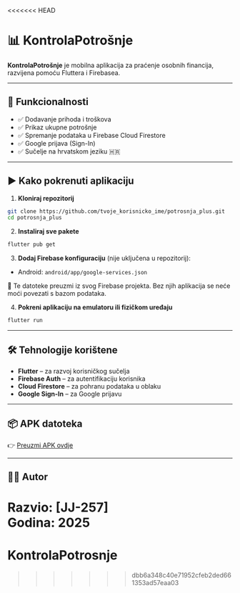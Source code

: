 <<<<<<< HEAD
# 📊 KontrolaPotrošnje

**KontrolaPotrošnje** je mobilna aplikacija za praćenje osobnih financija, razvijena pomoću Fluttera i Firebasea.

---

## 🔧 Funkcionalnosti

- ✅ Dodavanje prihoda i troškova
- ✅ Prikaz ukupne potrošnje
- ✅ Spremanje podataka u Firebase Cloud Firestore
- ✅ Google prijava (Sign-In)
- ✅ Sučelje na hrvatskom jeziku 🇭🇷

---

## ▶️ Kako pokrenuti aplikaciju

1. **Kloniraj repozitorij**

```bash
git clone https://github.com/tvoje_korisnicko_ime/potrosnja_plus.git
cd potrosnja_plus
```

2. **Instaliraj sve pakete**

```bash
flutter pub get
```

3. **Dodaj Firebase konfiguraciju** (nije uključena u repozitorij):

- Android: `android/app/google-services.json`

📌 Te datoteke preuzmi iz svog Firebase projekta. Bez njih aplikacija se neće moći povezati s bazom podataka.

4. **Pokreni aplikaciju na emulatoru ili fizičkom uređaju**

```bash
flutter run
```

---

## 🛠️ Tehnologije korištene

- **Flutter** – za razvoj korisničkog sučelja
- **Firebase Auth** – za autentifikaciju korisnika
- **Cloud Firestore** – za pohranu podataka u oblaku
- **Google Sign-In** – za Google prijavu

---

## 📦 APK datoteka 



👉 [Preuzmi APK ovdje](https://github.com/JJ-257/KontrolaPotrosnje/releases/tag/v1.0.0)

---

## 👨‍💻 Autor

Razvio: [JJ-257]  
Godina: 2025
=======
# KontrolaPotrosnje
>>>>>>> dbb6a348c40e71952cfeb2ded661353ad57eaa03
